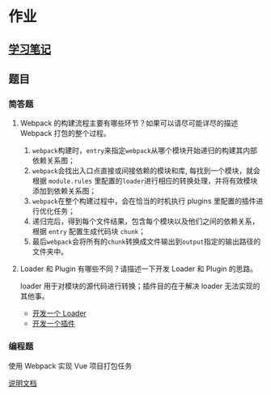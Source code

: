 # 作业

## [学习笔记](/fed-e-task-02-02/notes/README.md)

## 题目

### 简答题

1. Webpack 的构建流程主要有哪些环节？如果可以请尽可能详尽的描述 Webpack 打包的整个过程。

   1. `webpack`构建时，`entry`来指定`webpack`从哪个模块开始递归的构建其内部依赖关系图；
   2. `webpack`会找出入口点直接或间接依赖的模块和库, 每找到一个模块，就会根据 `module.rules` 里配置的`loader`进行相应的转换处理，并将有效模块添加到依赖关系图；
   3. `webpack`在整个构建过程中，会在恰当的时机执行 plugins 里配置的插件进行优化任务；
   4. 递归完后，得到每个文件结果，包含每个模块以及他们之间的依赖关系，根据 `entry` 配置生成代码块 `chunk`；
   5. 最后`webpack`会将所有的`chunk`转换成文件输出到`output`指定的输出路径的文件夹中。

1. Loader 和 Plugin 有哪些不同？请描述一下开发 Loader 和 Plugin 的思路。

   loader 用于对模块的源代码进行转换；插件目的在于解决 loader 无法实现的其他事。

   - [开发一个 Loader](./notes/w-002-webpack/w-004-loader/w-008-customize)
   - [开发一个插件](./notes/w-002-webpack/w-005-plugins/w-100-customize)

### 编程题

使用 Webpack 实现 Vue 项目打包任务

[说明文档](./code)
